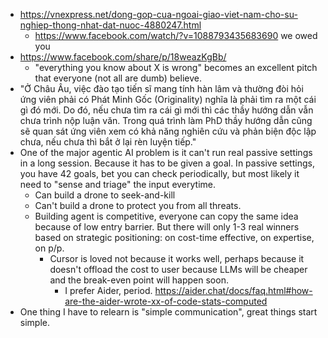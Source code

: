 - https://vnexpress.net/dong-gop-cua-ngoai-giao-viet-nam-cho-su-nghiep-thong-nhat-dat-nuoc-4880247.html
	- https://www.facebook.com/watch/?v=1088793435683690 we owed you
- https://www.facebook.com/share/p/18weazKgBb/
	- "everything you know about X is wrong" becomes an excellent pitch that everyone (not all are dumb) believe.
- "Ở Châu Âu, việc đào tạo tiến sĩ mang tính hàn lâm và thường đòi hỏi ứng viên phải có Phát Minh Gốc (Originality) nghĩa là phải tìm ra một cái gì đó mới. Do đó, nếu chưa tìm ra cái gì mới thì các thầy hướng dẫn vẫn chưa trình nộp luận văn. Trong quá trình làm PhD thầy hướng dẫn cũng sẽ quan sát ứng viên xem có khả năng nghiên cứu và phản biện độc lập chưa, nếu chưa thì bắt ở lại rèn luyện tiếp."
- One of the major agentic AI problem is it can't run real passive settings in a long session. Because it has to be given a goal. In passive settings, you have 42 goals, bet you can check periodically, but most likely it need to "sense and triage" the input everytime.
	- Can build a drone to seek-and-kill
	- Can't build a drone to protect you from all threats.
	- Building agent is competitive, everyone can copy the same idea because of low entry barrier. But there will only 1-3 real winners based on strategic positioning: on cost-time effective, on expertise, on p/p. 
		- Cursor is loved not because it works well, perhaps because it doesn't offload the cost to user because LLMs will be cheaper and the break-even point will happen soon.
			- I prefer Aider, period. https://aider.chat/docs/faq.html#how-are-the-aider-wrote-xx-of-code-stats-computed
- One thing I have to relearn is "simple communication", great things start simple.